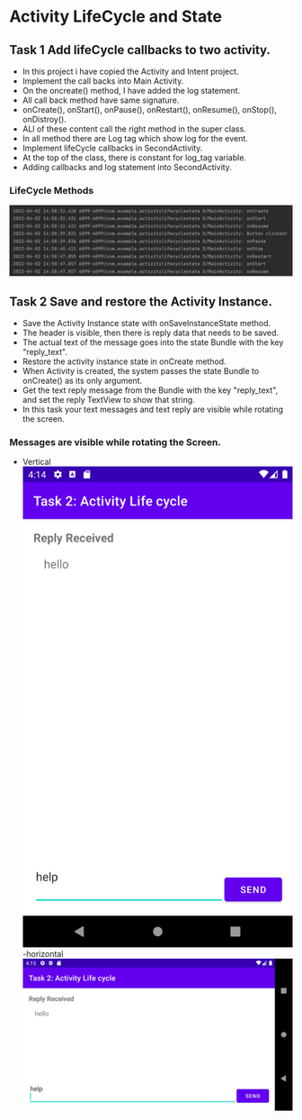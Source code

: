 # Activity LifeCycle and State
## Task 1 Add lifeCycle callbacks to two activity.
- In this project i have copied the Activity and Intent project.
- Implement the call backs into Main Activity.
- On the oncreate() method, I have added the log statement.
- All call back method have same signature.
- onCreate(), onStart(), onPause(), onRestart(), onResume(), onStop(), onDistroy().
- ALl of these content call the right method in the super class.
- In all method there are Log tag which show log for the event.
- Implement lifeCycle callbacks in SecondActivity.
- At the top of the class, there is constant for log_tag variable.
- Adding callbacks and log statement into SecondActivity.
### LifeCycle Methods
![alt text](LiceCycle.JPG)

## Task 2 Save and restore the Activity Instance.
- Save the Activity Instance state with onSaveInstanceState method.
- The header is visible, then there is reply data that needs to be saved.
- The actual text of the message goes into the state Bundle with the key "reply_text".
- Restore the activity instance state in onCreate method.
- When Activity is created, the system passes the state Bundle to onCreate() as its only argument.
- Get the text reply message from the Bundle with the key "reply_text", and set the reply TextView to show that string.
- In this task your text messages and text reply are visible while rotating the screen.

### Messages are visible while rotating the Screen.
- Vertical
![alt text](s1.png)
-horizontal
![alt text](s2.png)


